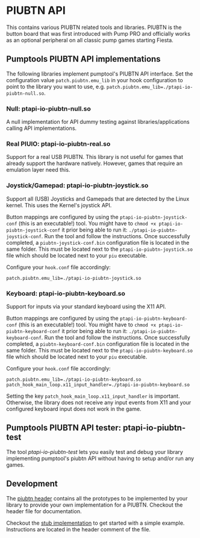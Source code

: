 # PIUBTN API
This contains various PIUBTN related tools and libraries. PIUBTN is the button board that was first introduced with
Pump PRO and officially works as an optional peripheral on all classic pump games starting Fiesta.

## Pumptools PIUBTN API implementations
The following libraries implement pumptool's PIUBTN API interface. Set the configuration value `patch.piubtn.emu_lib`
in your hook configuration to point to the library you want to use, e.g.
`patch.piubtn.emu_lib=./ptapi-io-piubtn-null.so`.

### Null: ptapi-io-piubtn-null.so
A null implementation for API dummy testing against libraries/applications calling API implementations.

### Real PIUIO: ptapi-io-piubtn-real.so
Support for a real USB PIUBTN. This library is not useful for games that already support the hardware natively.
However, games that require an emulation layer need this.

### Joystick/Gamepad: ptapi-io-piubtn-joystick.so
Support all (USB) Joysticks and Gamepads that are detected by the Linux kernel. This uses the Kernel's joystick API.

Button mappings are configured by using the `ptapi-io-piubtn-joystick-conf` (this is an executable!) tool. You might
have to `chmod +x ptapi-io-piubtn-joystick-conf` it prior being able to run it: `./ptapi-io-piubtn-joystick-conf`. Run
the tool and follow the instructions. Once successfully completed, a `piubtn-joystick-conf.bin` configuration file is
located in the same folder. This must be located next to the `ptapi-io-piubtn-joystick.so` file which should be located
next to your `piu` executable.

Configure your `hook.conf` file accordingly:
```
patch.piubtn.emu_lib=./ptapi-io-piubtn-joystick.so
```

### Keyboard: ptapi-io-piubtn-keyboard.so
Support for inputs via your standard keyboard using the X11 API.

Button mappings are configured by using the `ptapi-io-piubtn-keyboard-conf` (this is an executable!) tool. You might
have to `chmod +x ptapi-io-piubtn-keyboard-conf` it prior being able to run it: `./ptapi-io-piubtn-keyboard-conf`. Run
the tool and follow the instructions. Once successfully completed, a `piubtn-keyboard-conf.bin` configuration file is
located in the same folder. This must be located next to the `ptapi-io-piubtn-keyboard.so` file which should be located
next to your `piu` executable.

Configure your `hook.conf` file accordingly:
```
patch.piubtn.emu_lib=./ptapi-io-piubtn-keyboard.so
patch_hook_main_loop.x11_input_handler=./ptapi-io-piubtn-keyboard.so
```

Setting the key `patch_hook_main_loop.x11_input_handler` is important. Otherwise, the library does not receive any
input events from X11 and your configured keyboard input does not work in the game.

## Pumptools PIUBTN API tester: ptapi-io-piubtn-test
The tool *ptapi-io-piubtn-test* lets you easily test and debug your library implementing pumptool's piubtn API without
having to setup and/or run any games.

## Development
The [piubtn header](../../src/api/ptapi/io/piubtn.h) contains all the prototypes to be implemented by your library to
provide your own implementation for a PIUBTN. Checkout the header file for documentation.

Checkout the [stub implementation](../../dist/api/ptapi-io-piubtn-stub.c) to get started with a simple example.
Instructions are located in the header comment of the file.